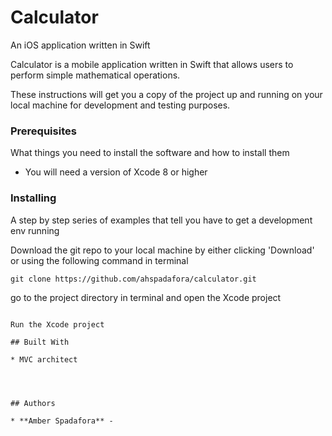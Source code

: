# Calculator
An iOS application written in Swift

Calculator is a mobile application written in Swift that allows users to perform simple mathematical operations.


These instructions will get you a copy of the project up and running on your local machine for development and testing purposes.

### Prerequisites

What things you need to install the software and how to install them

* You will need a version of Xcode 8 or higher


### Installing

A step by step series of examples that tell you have to get a development env running

Download the git repo to your local machine by either clicking 'Download' or using the following command in terminal

```
git clone https://github.com/ahspadafora/calculator.git
```

go to the project directory in terminal and open the Xcode project 

```

Run the Xcode project

## Built With

* MVC architect




## Authors

* **Amber Spadafora** - 



